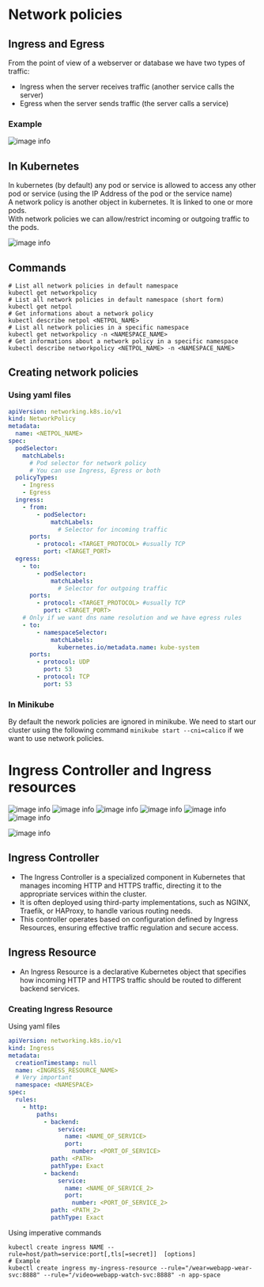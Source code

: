 # Network policies

## Ingress and Egress

From the point of view of a webserver or database we have two types of traffic:

- Ingress when the server receives traffic (another service calls the server)
- Egress when the server sends traffic (the server calls a service)

### Example

![image info](./assets/k8s_ingress_egress.png)

## In Kubernetes

In kubernetes (by default) any pod or service is allowed to access any other pod or service (using the IP Address of the pod or the service name)\
A network policy is another object in kubernetes. It is linked to one or more pods.\
With network policies we can allow/restrict incoming or outgoing traffic to the pods.

![image info](./assets/k8s_netpol1.png)

## Commands

```shell
# List all network policies in default namespace
kubectl get networkpolicy
# List all network policies in default namespace (short form)
kubectl get netpol
# Get informations about a network policy
kubectl describe netpol <NETPOL_NAME>
# List all network policies in a specific namespace
kubectl get networkpolicy -n <NAMESPACE_NAME>
# Get informations about a network policy in a specific namespace
kubectl describe networkpolicy <NETPOL_NAME> -n <NAMESPACE_NAME>
```

## Creating network policies

### Using yaml files

```yaml
apiVersion: networking.k8s.io/v1
kind: NetworkPolicy
metadata:
  name: <NETPOL_NAME>
spec:
  podSelector:
    matchLabels:
      # Pod selector for network policy
      # You can use Ingress, Egress or both
  policyTypes:
    - Ingress
    - Egress
  ingress:
    - from:
        - podSelector:
            matchLabels:
              # Selector for incoming traffic
      ports:
        - protocol: <TARGET_PROTOCOL> #usually TCP
          port: <TARGET_PORT>
  egress:
    - to:
        - podSelector:
            matchLabels:
              # Selector for outgoing traffic
      ports:
        - protocol: <TARGET_PROTOCOL> #usually TCP
          port: <TARGET_PORT>
    # Only if we want dns name resolution and we have egress rules
    - to:
        - namespaceSelector:
            matchLabels:
              kubernetes.io/metadata.name: kube-system
      ports:
        - protocol: UDP
          port: 53
        - protocol: TCP
          port: 53
```

### In Minikube

By default the nework policies are ignored in minikube. We need to start our cluster using the following command `minikube start --cni=calico` if we want to use network policies.

# Ingress Controller and Ingress resources

![image info](./assets/without_ingress.png)
![image info](./assets/without_ingress_dns.png)
![image info](./assets/without_ingress_dns_proxy.png)
![image info](./assets/without_ingress_dns_lb.png)
![image info](./assets/without_ingress_2.png)
![image info](./assets/ingress.png)

![image info](./assets/ingress_2.png)

## Ingress Controller

- The Ingress Controller is a specialized component in Kubernetes that manages incoming HTTP and HTTPS traffic, directing it to the appropriate services within the cluster.
- It is often deployed using third-party implementations, such as NGINX, Traefik, or HAProxy, to handle various routing needs.
- This controller operates based on configuration defined by Ingress Resources, ensuring effective traffic regulation and secure access.

## Ingress Resource

- An Ingress Resource is a declarative Kubernetes object that specifies how incoming HTTP and HTTPS traffic should be routed to different backend services.

### Creating Ingress Resource

Using yaml files

```yaml
apiVersion: networking.k8s.io/v1
kind: Ingress
metadata:
  creationTimestamp: null
  name: <INGRESS_RESOURCE_NAME>
  # Very important
  namespace: <NAMESPACE>
spec:
  rules:
    - http:
        paths:
          - backend:
              service:
                name: <NAME_OF_SERVICE>
                port:
                  number: <PORT_OF_SERVICE>
            path: <PATH>
            pathType: Exact
          - backend:
              service:
                name: <NAME_OF_SERVICE_2>
                port:
                  number: <PORT_OF_SERVICE_2>
            path: <PATH_2>
            pathType: Exact
```

Using imperative commands

```shell
kubectl create ingress NAME --rule=host/path=service:port[,tls[=secret]]  [options]
# Example
kubectl create ingress my-ingress-resource --rule="/wear=webapp-wear-svc:8888" --rule="/video=webapp-watch-svc:8888" -n app-space
```
